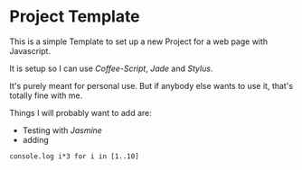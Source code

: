 # Project Template

This is a simple Template to set up a new Project for a web page
with Javascript.

It is setup so I can use _Coffee-Script_, _Jade_ and _Stylus_.

It's purely meant for personal use. But if anybody else wants to use it,
that's totally fine with me. 

Things I will probably want to add are:

* Testing with _Jasmine_
* adding

```
console.log i*3 for i in [1..10]
```
